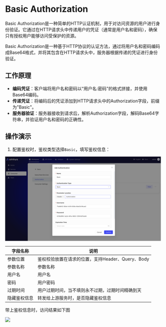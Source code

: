 # Basic Authorization

Basic Authorization是一种简单的HTTP认证机制，用于对访问资源的用户进行身份验证。它通过在HTTP请求头中传递用户的凭证（通常是用户名和密码），确保只有授权用户能够访问受保护的资源。

Basic Authorization是一种基于HTTP协议的认证方法，通过将用户名和密码编码成Base64格式，并将其包含在HTTP请求头中，服务器根据传递的凭证进行身份验证。

## **工作原理**

* **编码凭证**：客户端将用户名和密码以“用户名:密码”的格式拼接，并使用Base64编码。
* **传递凭证**：将编码后的凭证添加到HTTP请求头中的Authorization字段，前缀为"Basic"。
* **服务器验证**：服务器接收到请求后，解析Authorization字段，解码Base64字符串，并验证用户名和密码的正确性。

## 操作演示

1. 配置鉴权时，鉴权类型选择`Basic`，填写鉴权信息：

![](images/2024-10-28/4a1013a28571ad1d128711357a7c989213cc218afb8db29ad5ac34f77f903c94.png)  


| 字段名称     | 说明                                              |
| ------------ | ------------------------------------------------- |
| 参数位置     | 鉴权校验放置在请求的位置，支持Header、Query、Body |
| 参数名称     | 参数名称                                          |
| 用户名       | 用户名                                            |
| 密码         | 用户密码                                          |
| 过期时间     | 用户过期时间，当不填则永不过期，过期时间精确到天  |
| 隐藏鉴权信息 | 转发给上游服务时，是否隐藏鉴权信息                |

带上鉴权信息时，访问结果如下图

![](http://data.eolinker.com/course/wClSGBW4d8ce3fb12bc7055cd38583b6d0d98d0d8c8c075.png)